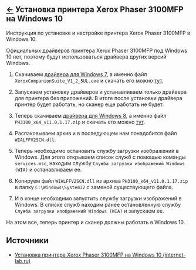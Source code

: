 [&larr;](readme.md "Windows") Установка принтера Xerox Phaser 3100MFP на Windows 10
-----------------------------------------------------------------------------------

Инструкция по установке и настройке принтера Xerox Phaser 3100MFP в Windows 10.

Официальных драйверов принтера Xerox Phaser 3100MFP под Windows 10 нет, поэтому будут использоваться драйвера других версий Windows.

1. Скачиваем [драйвера для Windows 7](https://www.support.xerox.com/en-us/product/phaser-3100mfp/downloads?language=en&platform=win7x64), а именно файл `XeroxCompanionSuite_V1_2_5UL.exe` и скачать его можно [тут](https://www.support.xerox.com/en-us/product/phaser-3100mfp/content/108767?language=en&platform=win7x64).

2. Запускаем установку драйверов и устанавливаем только драйвера для принтера без приложений. В итоге после установки драйвера принтер будет работать, но сканер еще работать не будет.

3. Теперь скачиваем [драйвера для Windows 8](https://www.support.xerox.com/en-us/product/phaser-3100mfp/downloads?language=en&platform=win81x64), а именно файл `PH3100_x64_v11.0.1.17.zip` и скачать его можно [тут](https://www.support.xerox.com/en-us/product/phaser-3100mfp/content/127601?language=en&platform=win81x64).

4. Распаковываем архив и в последующем нам понадобится файл `WIALFFV2SCN.dll`.

5. Теперь необходимо остановить службу загрузки изображений в Windows. Для этого открываем список служб с помощью команды `services.msc`, находим службу `Служба загрузки изображений Windows (WIA)` и останавливаем ее.

6. Копируем файл `WIALFFV2SCN.dll` из архива `PH3100_x64_v11.0.1.17.zip` в папку `C:\Windows\System32` с заменой существующего файла.

7. И в конце необходимо запустить службу загрузки изображений в Windows. В списке служб находим ранее остановленную службу `Служба загрузки изображений Windows (WIA)` и запускаем ее.

На этом все, теперь принтер и сканер должны работать в Windows 10.

## <a name="sources"></a> Источники

- [Установка принтера Xerox Phaser 3100MFP на Windows 10 (internet-lab.ru)](https://internet-lab.ru/xerox_phaser_3100mfp_win10)